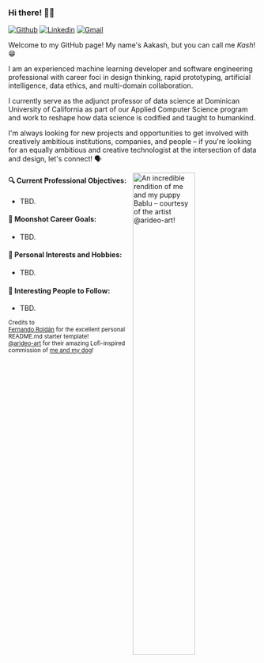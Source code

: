 ### Hi there! 👋🏾

[![Github](https://img.shields.io/badge/-Github-000?style=flat&logo=Github&logoColor=white)](https://github.com/AakashSudhakar)
[![Linkedin](https://img.shields.io/badge/-LinkedIn-blue?style=flat&logo=Linkedin&logoColor=white)](https://www.linkedin.com/in/aakashsudhakar/)
[![Gmail](https://img.shields.io/badge/-Gmail-c14438?style=flat&logo=Gmail&logoColor=white)](mailto:aakash.sudhakar@gmail.com)

Welcome to my GitHub page! My name's Aakash, but you can call me _Kash_! 😁

I am an experienced machine learning developer and software engineering professional with career foci in design thinking, rapid prototyping, artificial intelligence, data ethics, and multi-domain collaboration. 

I currently serve as the adjunct professor of data science at Dominican University of California as part of our Applied Computer Science program and work to reshape how data science is codified and taught to humankind. 

I'm always looking for new projects and opportunities to get involved with creatively ambitious institutions, companies, and people – if you're looking for an equally ambitious and creative technologist at the intersection of data and design, let's connect! 🗣

<img align="right" alt="An incredible rendition of me and my puppy Bablu – courtesy of the artist @arideo-art!" src="https://github.com/AakashSudhakar/AakashSudhakar/Kash-and-Bablu.gif" width="50%" height="auto" />

#### 🔍 Current Professional Objectives:
- TBD.

#### 🚀 Moonshot Career Goals:
- TBD.

#### 🥊 Personal Interests and Hobbies:
- TBD.

#### 🌟 Interesting People to Follow:
- TBD.

<sub>Credits to <br/>[Fernando Roldán](https://github.com/FernandoRoldan93) for the excellent personal README.md starter template!
<br/>[@arideo-art](https://arideo-art.tumblr.com/) for their amazing Lofi-inspired commission of [me and my dog](https://github.com/AakashSudhakar/AakashSudhakar/Kash-and-Bablu.gif)!

<!--
TODO: 
- Add coding competencies.
- Add GitHub progression card.
-->
